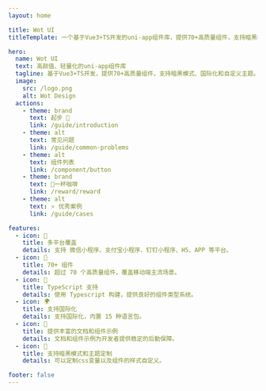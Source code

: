 ```yaml
---
layout: home

title: Wot UI
titleTemplate: 一个基于Vue3+TS开发的uni-app组件库，提供70+高质量组件，支持暗黑模式、国际化和自定义主题。

hero:
  name: Wot UI
  text: 高颜值、轻量化的uni-app组件库
  tagline: 基于Vue3+TS开发，提供70+高质量组件，支持暗黑模式、国际化和自定义主题。
  image:
    src: /logo.png
    alt: Wot Design
  actions:
    - theme: brand
      text: 起步 🚀
      link: /guide/introduction
    - theme: alt
      text: 常见问题
      link: /guide/common-problems
    - theme: alt
      text: 组件列表
      link: /component/button
    - theme: brand
      text: 🥤一杯咖啡
      link: /reward/reward
    - theme: alt
      text: ⭐ 优秀案例
      link: /guide/cases

features:
  - icon: 🎯
    title: 多平台覆盖
    details: 支持 微信小程序、支付宝小程序、钉钉小程序、H5、APP 等平台。
  - icon: 🚀
    title: 70+ 组件
    details: 超过 70 个高质量组件，覆盖移动端主流场景。
  - icon: 💪
    title: TypeScript 支持
    details: 使用 Typescript 构建，提供良好的组件类型系统。
  - icon: 🌍
    title: 支持国际化
    details: 支持国际化，内置 15 种语言包。
  - icon: 📖
    title: 提供丰富的文档和组件示例
    details: 文档和组件示例为开发者提供稳定的后勤保障。
  - icon: 🍭
    title: 支持暗黑模式和主题定制
    details: 可以定制css变量以及组件的样式自定义。

footer: false
---
```



